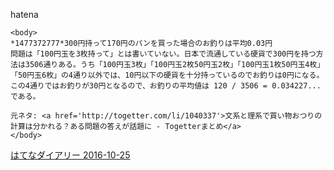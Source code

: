 
hatena

```
<body>
*1477372777*300円持って170円のパンを買った場合のお釣りは平均0.03円
問題は「100円玉を3枚持って」とは書いていない。日本で流通している硬貨で300円を持つ方法は3506通りある。うち「100円玉3枚」「100円玉2枚50円玉2枚」「100円玉1枚50円玉4枚」「50円玉6枚」の4通り以外では、10円以下の硬貨を十分持っているのでお釣りは0円になる。この4通りではお釣りが30円となるので、お釣りの平均値は 120 / 3506 = 0.034227... である。

元ネタ: <a href='http://togetter.com/li/1040337'>文系と理系で買い物おつりの計算は分かれる？ある問題の答えが話題に - Togetterまとめ</a>
</body>
```


[はてなダイアリー 2016-10-25](https://nishiohirokazu.hatenadiary.org/archive/2016/10/25)